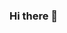 ### Hi there 👋

<!--

- +-------------------------------------------------------------------------------------+
- |                         ------------ AjayDeveloper ------------                     |
- |                                                                                     |
- |     |      _____    |     \   /  ___    |      |\    /  ___  |    |    |     |      |
- |   | _ |       /   | _ |    \/    |__| | _ |   |  \  /  |     |____|  | _ |   |      |
- |   |   |    \/    |    |    /     |    |   |  |    \/   |___  |    |  |   |   |___   |
- |                                                                                     |
- +-------------------------------------------------------------------------------------+

- 🔭 I’m currently working on ...
- 🌱 I’m currently learning ...
- 👯 I’m looking to collaborate on ...
- 🤔 I’m looking for help with ...
- 💬 Ask me about ...
- 📫 How to reach me: ...
- 😄 Pronouns: ...
- ⚡ Fun fact: ...
-->

